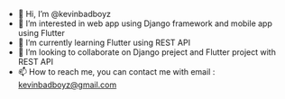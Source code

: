 - 👋 Hi, I’m @kevinbadboyz
- 👀 I’m interested in web app using Django framework and mobile app using Flutter
- 🌱 I’m currently learning Flutter using REST API
- 💞️ I’m looking to collaborate on Django preject and Flutter project with REST API
- 📫 How to reach me, you can contact me with email : kevinbadboyz@gmail.com

<!---
kevinbadboyz/kevinbadboyz is a ✨ special ✨ repository because its `README.md` (this file) appears on your GitHub profile.
You can click the Preview link to take a look at your changes.
--->
